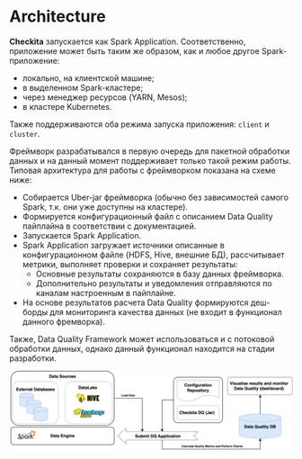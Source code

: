 # Architecture

**Checkita** запускается как Spark Application. Соответственно, приложение может быть таким же образом, как и любое
другое Spark-приложение:
* локально, на клиентской машине;
* в выделенном Spark-кластере;
* через менеджер ресурсов (YARN, Mesos);
* в кластере Kubernetes.

Также поддерживаются оба режима запуска приложения: `client` и `cluster`.

Фреймворк разрабатывался в первую очередь для пакетной обработки данных и на данный момент поддерживает только
такой режим работы. Типовая архитектура для работы с фреймворком показана на схеме ниже:

* Собирается Uber-jar фреймворка (обычно без зависимостей самого Spark, т.к. они уже доступны на кластере).
* Формируется конфигурационный файл с описанием Data Quality пайплайна в соответствии с документацией.
* Запускается Spark Application.
* Spark Application загружает источники описанные в конфигурационном файле (HDFS, Hive, внешние БД),
  рассчитывает метрики, выполняет проверки и сохраняет результаты:
    * Основные результаты сохраняются в базу данных фреймворка.
    * Дополнительно результаты и уведомления отправляются по каналам настроенным в пайплайне.
* На основе результатов расчета Data Quality формируются деш-борды для мониторинга качества данных
  (не входит в функционал данного фремворка).

Также, Data Quality Framework может использоваться и с потоковой обработки данных,
однако данный функционал находится на стадии разработки.

![image](../diagrams/Architecture.png)